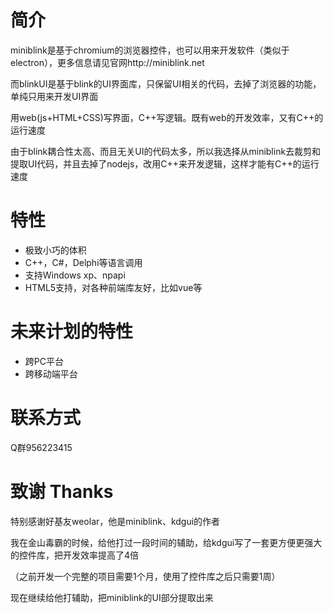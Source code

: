 # 简介
miniblink是基于chromium的浏览器控件，也可以用来开发软件（类似于electron），更多信息请见官网http://miniblink.net 


而blinkUI是基于blink的UI界面库，只保留UI相关的代码，去掉了浏览器的功能，单纯只用来开发UI界面

用web(js+HTML+CSS)写界面，C++写逻辑。既有web的开发效率，又有C++的运行速度


由于blink耦合性太高、而且无关UI的代码太多，所以我选择从miniblink去裁剪和提取UI代码，并且去掉了nodejs，改用C++来开发逻辑，这样才能有C++的运行速度



# 特性 

- 极致小巧的体积
- C++，C#，Delphi等语言调用
- 支持Windows xp、npapi
- HTML5支持，对各种前端库友好，比如vue等



# 未来计划的特性 

- 跨PC平台
- 跨移动端平台



# 联系方式

Q群956223415


# 致谢 Thanks

特别感谢好基友weolar，他是miniblink、kdgui的作者

我在金山毒霸的时候，给他打过一段时间的辅助，给kdgui写了一套更方便更强大的控件库，把开发效率提高了4倍

（之前开发一个完整的项目需要1个月，使用了控件库之后只需要1周）

现在继续给他打辅助，把miniblink的UI部分提取出来
